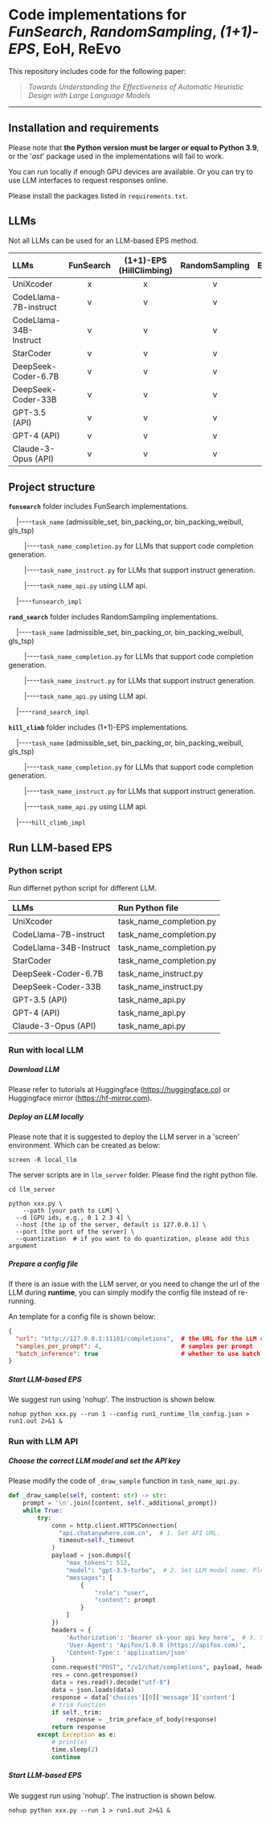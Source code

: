 # Code implementations for *FunSearch*, *RandomSampling*, *(1+1)-EPS*, EoH, ReEvo

This repository includes code for the following paper:

> *Towards Understanding the Effectiveness of Automatic Heuristic Design with Large Language Models*

------

## Installation and requirements

Please note that **the Python version must be larger or equal to Python 3.9**, or the '*ast*' package used in the implementations will fail to work. 

You can run  locally if enough GPU devices are available. Or you can try to use LLM interfaces to request responses online. 

Please install the packages listed in `requirements.txt`.

## LLMs

Not all LLMs can be used for an LLM-based EPS method.

| LLMs                   | FunSearch | (1+1)-EPS (HillClimbing) | RandomSampling | EoH  | ReEvo |
| :--------------------- | :-------: | :----------------------: | :------------: | :--: | :---: |
| UniXcoder              |     x     |            x             |       v        |  x   |   x   |
| CodeLlama-7B-instruct  |     v     |            v             |       v        |  v   |   v   |
| CodeLlama-34B-Instruct |     v     |            v             |       v        |  v   |   v   |
| StarCoder              |     v     |            v             |       v        |  x   |   x   |
| DeepSeek-Coder-6.7B    |     v     |            v             |       v        |  v   |   v   |
| DeepSeek-Coder-33B     |     v     |            v             |       v        |  v   |   v   |
| GPT-3.5 (API)          |     v     |            v             |       v        |  v   |   v   |
| GPT-4 (API)            |     v     |            v             |       v        |  v   |   v   |
| Claude-3-Opus (API)    |     v     |            v             |       v        |  v   |   v   |

## Project structure

**`funsearch`** folder includes FunSearch implementations.

&nbsp;&nbsp;&nbsp;&nbsp;|----`task_name` (admissible_set, bin_packing_or, bin_packing_weibull, gls_tsp)

&nbsp;&nbsp;&nbsp;&nbsp;&nbsp;&nbsp;&nbsp;&nbsp;|----`task_name_completion.py` for LLMs that support code completion generation.

&nbsp;&nbsp;&nbsp;&nbsp;&nbsp;&nbsp;&nbsp;&nbsp;|----`task_name_instruct.py` for LLMs that support instruct generation.

&nbsp;&nbsp;&nbsp;&nbsp;&nbsp;&nbsp;&nbsp;&nbsp;|----`task_name_api.py` using LLM api.

&nbsp;&nbsp;&nbsp;&nbsp;|----`funsearch_impl`

**`rand_search`** folder includes RandomSampling implementations.

&nbsp;&nbsp;&nbsp;&nbsp;|----`task_name` (admissible_set, bin_packing_or, bin_packing_weibull, gls_tsp)

&nbsp;&nbsp;&nbsp;&nbsp;&nbsp;&nbsp;&nbsp;&nbsp;|----`task_name_completion.py` for LLMs that support code completion generation.

&nbsp;&nbsp;&nbsp;&nbsp;&nbsp;&nbsp;&nbsp;&nbsp;|----`task_name_instruct.py` for LLMs that support instruct generation.

&nbsp;&nbsp;&nbsp;&nbsp;&nbsp;&nbsp;&nbsp;&nbsp;|----`task_name_api.py` using LLM api.

&nbsp;&nbsp;&nbsp;&nbsp;|----`rand_search_impl`

**`hill_climb`** folder includes (1+1)-EPS implementations.

&nbsp;&nbsp;&nbsp;&nbsp;|----`task_name` (admissible_set, bin_packing_or, bin_packing_weibull, gls_tsp)

&nbsp;&nbsp;&nbsp;&nbsp;&nbsp;&nbsp;&nbsp;&nbsp;|----`task_name_completion.py` for LLMs that support code completion generation.

&nbsp;&nbsp;&nbsp;&nbsp;&nbsp;&nbsp;&nbsp;&nbsp;|----`task_name_instruct.py` for LLMs that support instruct generation.

&nbsp;&nbsp;&nbsp;&nbsp;&nbsp;&nbsp;&nbsp;&nbsp;|----`task_name_api.py` using LLM api.

&nbsp;&nbsp;&nbsp;&nbsp;|----`hill_climb_impl`

## Run LLM-based EPS

### Python script

Run differnet python script for different LLM.

| LLMs                   | Run Python file         |
| :--------------------- | :---------------------- |
| UniXcoder              | task_name_completion.py |
| CodeLlama-7B-instruct  | task_name_completion.py |
| CodeLlama-34B-Instruct | task_name_completion.py |
| StarCoder              | task_name_completion.py |
| DeepSeek-Coder-6.7B    | task_name_instruct.py   |
| DeepSeek-Coder-33B     | task_name_instruct.py   |
| GPT-3.5 (API)          | task_name_api.py        |
| GPT-4 (API)            | task_name_api.py        |
| Claude-3-Opus (API)    | task_name_api.py        |

### Run with local LLM

##### Download LLM

Please refer to tutorials at Huggingface (https://huggingface.co) or Huggingface mirror  (https://hf-mirror.com).

##### Deploy an LLM locally

Please note that it is suggested to deploy the LLM server in a 'screen' environment. Which can be created as below:

```shee
screen -R local_llm
```

The server scripts are in `llm_server` folder. Please find the right python file.

```shell
cd llm_server

python xxx.py \
	--path [your path to LLM] \
  --d [GPU ids, e.g., 0 1 2 3 4] \
  --host [the ip of the server, default is 127.0.0.1] \
  --port [the port of the server] \
  --quantization  # if you want to do quantization, please add this argument
```

##### Prepare a config file

If there is an issue with the LLM server, or you need to change the url of the LLM during **runtime**, you can simply modify the config file instead of re-running.

An template for a config file is shown below:

```json
{
  "url": "http://127.0.0.1:11101/completions",  # the URL for the LLM server
  "samples_per_prompt": 4,                      # samples per prompt
  "batch_inference": true                       # whether to use batch inference to accelerate
}
```

##### Start LLM-based EPS 

We suggest run using 'nohup'. The instruction is shown below.

```shell
nohup python xxx.py --run 1 --config run1_runtime_llm_config.json > run1.out 2>&1 &
```

### Run with LLM API

##### Choose the correct LLM model and set the API key

Please modify the code of `_draw_sample` function in `task_name_api.py`. 

```python
def _draw_sample(self, content: str) -> str:
    prompt = '\n'.join([content, self._additional_prompt])
    while True:
        try:
            conn = http.client.HTTPSConnection(
              "api.chatanywhere.com.cn",  # 1. Set API URL.
              timeout=self._timeout
            )  
            payload = json.dumps({
                "max_tokens": 512,
                "model": "gpt-3.5-turbo",  # 2. Set LLM model name. Please refer to your API provider.
                "messages": [
                    {
                        "role": "user",
                        "content": prompt
                    }
                ]
            })
            headers = {
                'Authorization': 'Bearer sk-your api key here',  # 3. Set your API key.
                'User-Agent': 'Apifox/1.0.0 (https://apifox.com)',
                'Content-Type': 'application/json'
            }
            conn.request("POST", "/v1/chat/completions", payload, headers)
            res = conn.getresponse()
            data = res.read().decode("utf-8")
            data = json.loads(data)
            response = data['choices'][0]['message']['content']
            # trim function
            if self._trim:
                response = _trim_preface_of_body(response)
            return response
        except Exception as e:
            # print(e)
            time.sleep(2)
            continue
```

##### Start LLM-based EPS

We suggest run using 'nohup'. The instruction is shown below.

```shell
nohup python xxx.py --run 1 > run1.out 2>&1 &
```

